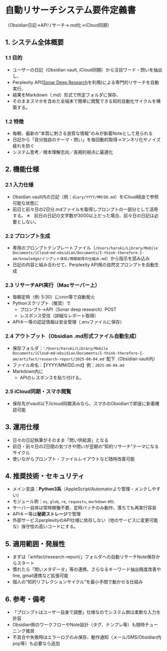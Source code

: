 # 自動リサーチシステム要件定義書  
（Obsidian日記→APIリサーチ→.md化→iCloud同期）

## 1. システム全体概要

### 1.1 目的
- ユーザーの日記（Obsidian vault, iCloud同期）から注目ワード・問いを抽出し、
- Perplexity API([Sonar Deep Research](https://docs.perplexity.ai/getting-started/models/models/sonar-deep-research)を利用)による専門的リサーチを自動実行、
- 結果をMarkdown（.md）形式で所定フォルダに保存、
- そのままスマホを含めた全端末で簡単に閲覧できる知的自動化サイクルを構築する。

### 1.2 特徴
- 毎朝、最新の“本質に刺さる良質な情報”のみが新着Noteとして見られる
- 日記から「自分独自のテーマ・問い」を毎回動的取得→マンネリ化やノイズ疲れを防ぐ
- システム思考／根本理解志向／長期的視点に最適化

## 2. 機能仕様

### 2.1 入力仕様
- Obsidian vault内の日記（例：`diary/YYYY/MM/DD.md`）をiCloud経由で参照可能な状態に
- 前日と前々日の2日分.mdファイルを取得しプロンプトの一部分として活用する。
    ※　前日の日記の文字数が3000以上だった場合、前々日の日記は必要としない。

### 2.2 プロンプト生成
- 専用のプロンプトテンプレートファイル（`/Users/haruki/Library/Mobile Documents/iCloud~md~obsidian/Documents/I-think-therefore-I-am/knowledge/インプット体系/情報取得の仕組み.md`）から指示を読み込み
- 日記の内容と組み合わせて、Perplexity API用の自然文プロンプトを自動生成

### 2.3 リサーチAPI実行（Macサーバー上）
- 毎朝定時（例: 5:30）にcron等で自動発火
- Pythonスクリプト（推奨）で
    - プロンプト→API（Sonar deep research）POST
    - レスポンス受信（詳細なレポート取得）
- APIキー等の認証情報は安全管理（.envファイルに保存）

### 2.4 アウトプット（Obsidian .md形式ファイル自動生成）
- 保存フォルダ：`'/Users/haruki/Library/Mobile Documents/iCloud~md~obsidian/Documents/I-think-therefore-I-am/artifact/research-report/2025-08-04.md'`配下（Obsidian vault内）
- ファイル命名：【YYYY/MM/DD.md】例：`2025-08-04.md`
- Markdown内に
    - APIのレスポンスを貼り付ける。

### 2.5 iCloud同期・スマホ閲覧
- 保存先がvault以下/icloud同期済みなら、スマホのObsidianで即座に新着確認可能

## 3. 運用仕様

- 日々の日記執筆がそのまま「問い供給源」となる
- 前日・前々日の2日間の気づきや問いが翌朝の“知的リサーチ”テーマになるサイクル
- 使いながらプロンプト・ファイルレイアウトなど随時改善可能

## 4. 推奨技術・セキュリティ

- メイン言語：**Python3系**（AppleScript/Automatorより管理・メンテしやすい）
- モジュール例：`os`, `glob`, `re`, `requests`, `markdown` etc.
- サーバー自体は常時稼働不要、定時バッチのみ動作、落ちても再実行容易
- APIキー等は**秘密ストレージ**で管理
- 外部サービスperplexityのAPI仕様に依存しない（他のサービスに変更可能な）保守性の高いコードにする。

## 5. 適用範囲・発展性

- まずは「artifact/research-report/」フォルダへの自動リサーチNote保存からスタート
- 慣れたら「問いメタデータ」等の連携、さらなるキーワード抽出精度改善やline, gmail連携など拡張可能
- 個人の“知的リフレクションサイクル”を最小手間で動かせる仕組み

## 6. 参考・備考

- 「プロンプトはユーザー自身で調整」仕様なのでシステム側は柔軟な入力を許容
- Obsidian側のワークフローやNote設計（タグ、テンプレ等）も随時チューニング推奨
- 不具合や失敗時はエラーログのみ保存、動作通知（メール/SMS/Obsidian内pop等）も必要なら追加
